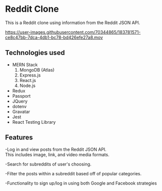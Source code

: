 # Reddit Clone

This is a Reddit clone using information from the Reddit JSON API.

https://user-images.githubusercontent.com/70344865/183781571-ce8c47bb-7dca-4db1-bc78-bd426efe27a8.mov


## Technologies used

* MERN Stack
  1. MongoDB (Atlas)
  2. Express.js
  3. React.js
  4. Node.js
* Redux
* Passport
* JQuery
* dotenv
* Gravatar
* Jest
* React Testing Library

## Features

-Log in and view posts from the Reddit JSON API.\
  This includes image, link, and video media formats.

-Search for subreddits of user's choosing.

-Filter the posts within a subreddit based off of popular categories.

-Functionality to sign up/log in using both Google and Facebook strategies
